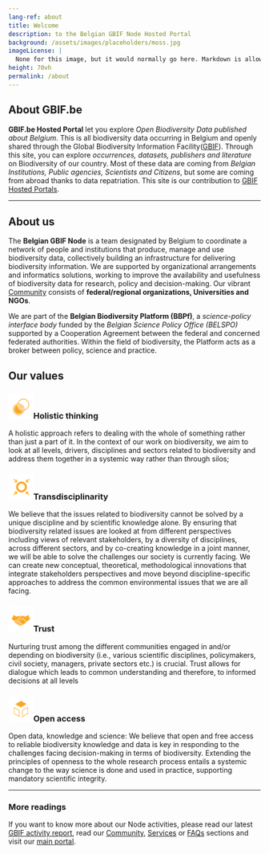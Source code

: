 ```yaml
---
lang-ref: about
title: Welcome
description: to the Belgian GBIF Node Hosted Portal
background: /assets/images/placeholders/moss.jpg
imageLicense: |
  None for this image, but it would normally go here. Markdown is allowed.
height: 70vh
permalink: /about
---
```


## About GBIF.be

**GBIF.be Hosted Portal** let you explore _Open Biodiversity Data published about Belgium_. This is all biodiversity data occurring in Belgium and openly shared through the Global Biodiversity Information Facility([GBIF](https://www.gbif.org)).
Through this site, you can explore _occurrences, datasets, publishers and literature_ on Biodiversity of our country.
Most of these data are coming from _Belgian Institutions, Public agencies, Scientists and Citizens_, but some are coming from abroad thanks to data repatriation. This site is our contribution to [GBIF Hosted Portals](https://www.gbif.org/hosted-portals).

---

## About us

The **Belgian GBIF Node** is a team designated by Belgium to coordinate a network of people and institutions that produce, manage and use biodiversity data, collectively building an infrastructure for delivering biodiversity information. We are supported by organizational arrangements and informatics solutions, working to improve the availability and usefulness of biodiversity data for research, policy and decision-making. Our vibrant [Community](/community) consists of **federal/regional organizations, Universities and NGOs**.

We are part of the **Belgian Biodiversity Platform (BBPf)**, a _science-policy interface body_ funded by the _Belgian Science Policy Office (BELSPO)_ supported by a Cooperation Agreement between the federal and concerned federated authorities. Within the field of biodiversity, the Platform acts as a broker between policy, science and practice.

## Our values

### ![Holistic thinking](/assets/images/icons/valueHolistic.png)Holistic thinking

A holistic approach refers to dealing with the whole of something rather than just a part of it. In the context of our work on biodiversity, we aim to look at all levels, drivers, disciplines and sectors related to biodiversity and address them together in a systemic way rather than through silos;

### ![Transdisciplinarity](/assets/images/icons/valueTransdisciplinarity.png)Transdisciplinarity

We believe that the issues related to biodiversity cannot be solved by a unique discipline and by scientific knowledge alone. By ensuring that biodiversity related issues are looked at from different perspectives including views of relevant stakeholders, by a diversity of disciplines, across different sectors, and by co-creating knowledge in a joint manner, we will be able to solve the challenges our society is currently facing. We can create new conceptual, theoretical, methodological innovations that integrate stakeholders perspectives and move beyond discipline-specific approaches to address the common environmental issues that we are all facing.

### ![Trust](/assets/images/icons/valueTrust.png)Trust

Nurturing trust among the different communities engaged in and/or depending on biodiversity (i.e., various scientific disciplines, policymakers, civil society, managers, private sectors etc.) is crucial. Trust allows for dialogue which leads to common understanding and therefore, to informed decisions at all levels

### ![Open access](/assets/images/icons/valueOpen.png)Open access

Open data, knowledge and science: We believe that open and free access to reliable biodiversity knowledge and data is key in responding to the challenges facing decision-making in terms of biodiversity. Extending the principles of openness to the whole research process entails a systemic change to the way science is done and used in practice, supporting mandatory scientific integrity.

---

### More readings

If you want to know more about our Node activities, please read our latest [GBIF activity report](https://analytics-files.gbif.org/country/BE/GBIF_CountryReport_BE.pdf), read our [Community](/community), [Services](/services) or [FAQs](/faqs) sections and visit our [main portal](https://www.biodiversity.be).
